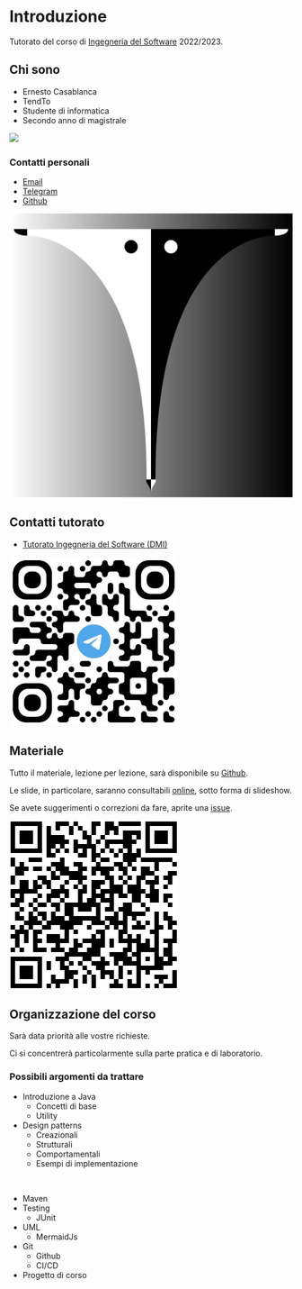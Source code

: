 # Introduzione

Tutorato del corso di [Ingegneria del Software](https://web.dmi.unict.it/corsi/l-31/insegnamenti?seuid=609219B7-63E2-417A-BDFD-A86B9856BAF1) 2022/2023.

<!-- New section -->

## Chi sono

<div class="cols">

- Ernesto Casablanca
- TendTo
- Studente di informatica
- Secondo anno di magistrale

<img src="./img/Blorin.png" width="300px"/></img>

</div>

<!-- New subsection -->

### Contatti personali

<div class="cols">

- [Email](mailto:casablancaernesto@gmail.com)
- [Telegram](https://t.me/TendTo)
- [Github](https://github.com/TendTo)

![Tend](./img/Tend.svg)

</div>

<!-- New section -->

## Contatti tutorato

<div class="cols">

- [Tutorato Ingegneria del Software (DMI)](https://t.me/+VgP5Dogke9phOTY0)

<img src="./img/telegram_group.jpg" width="300px"/></img>

</div>

<!-- New section -->

## Materiale

Tutto il materiale, lezione per lezione, sarà disponibile su [Github](https://github.com/TendTo/Tutorato-Ingegneria-del-Software).

Le slide, in particolare, saranno consultabili [online](https://tendto.github.io/Tutorato-Ingegneria-del-Software), sotto forma di slideshow.

<!-- .element: class="fragment" -->

Se avete suggerimenti o correzioni da fare, aprite una [issue](https://github.com/TendTo/Tutorato-Ingegneria-del-Software/issues).

<!-- .element: class="fragment" -->

</div>

![Github](./img/github.png)

</div>

<!-- New section -->

## Organizzazione del corso

Sarà data priorità alle vostre richieste.

Ci si concentrerà particolarmente sulla parte pratica e di laboratorio.

<!-- .element: class="fragment" data-fragment-index="1" -->

<!-- New subsection -->

### Possibili argomenti da trattare

<div class="cols">

- Introduzione a Java
  - Concetti di base
  - Utility
- Design patterns
  - Creazionali
  - Strutturali
  - Comportamentali
  - Esempi di implementazione

<br/>

- Maven
- Testing
  - JUnit
- UML
  - MermaidJs
- Git
  - Github
  - CI/CD
- Progetto di corso

</div>
